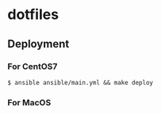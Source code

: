 # dotfiles

## Deployment

### For CentOS7
`$ ansible ansible/main.yml && make deploy`

### For MacOS
